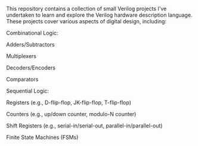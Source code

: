 This repository contains a collection of small Verilog projects I've undertaken to learn and explore the Verilog hardware description language. These projects cover various aspects of digital design, including:

Combinational Logic:

Adders/Subtractors

Multiplexers

Decoders/Encoders

Comparators

Sequential Logic:

Registers (e.g., D-flip-flop, JK-flip-flop, T-flip-flop)

Counters (e.g., up/down counter, modulo-N counter)

Shift Registers (e.g., serial-in/serial-out, parallel-in/parallel-out)

Finite State Machines (FSMs)
